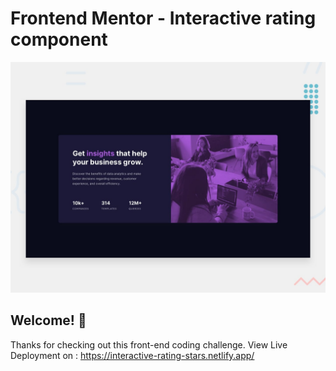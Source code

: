 # Frontend Mentor - Interactive rating component

![Design preview for the Interactive rating component coding challenge](./design/desktop-preview.jpg)

## Welcome! 👋

Thanks for checking out this front-end coding challenge.
 View Live Deployment on :
  https://interactive-rating-stars.netlify.app/
